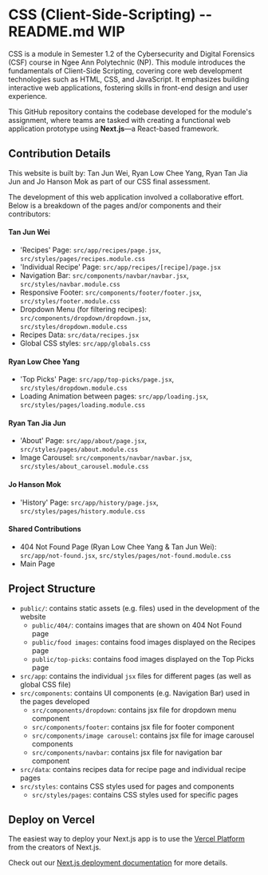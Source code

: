 # CSS (Client-Side-Scripting) -- README.md WIP

CSS is a module in Semester 1.2 of the Cybersecurity and Digital Forensics (CSF) course in Ngee Ann Polytechnic (NP). 
This module introduces the fundamentals of Client-Side Scripting, covering core web development technologies such as HTML, CSS, and JavaScript. 
It emphasizes building interactive web applications, fostering skills in front-end design and user experience.

This GitHub repository contains the codebase developed for the module's assignment, where teams are tasked with creating a functional web application prototype using **Next.js**—a React-based framework. 

## Contribution Details
This website is built by: Tan Jun Wei, Ryan Low Chee Yang, Ryan Tan Jia Jun and Jo Hanson Mok as part of our CSS final assessment.

The development of this web application involved a collaborative effort. Below is a breakdown of the pages and/or components and their contributors:

#### Tan Jun Wei
- 'Recipes' Page: `src/app/recipes/page.jsx`, `src/styles/pages/recipes.module.css`
- 'Individual Recipe' Page: `src/app/recipes/[recipe]/page.jsx`
- Navigation Bar: `src/components/navbar/navbar.jsx`, `src/styles/navbar.module.css`
- Responsive Footer: `src/components/footer/footer.jsx`, `src/styles/footer.module.css`
- Dropdown Menu (for filtering recipes): `src/components/dropdown/dropdown.jsx`, `src/styles/dropdown.module.css`
- Recipes Data: `src/data/recipes.jsx`
- Global CSS styles: `src/app/globals.css`

#### Ryan Low Chee Yang
- 'Top Picks' Page: `src/app/top-picks/page.jsx`, `src/styles/dropdown.module.css`
- Loading Animation between pages: `src/app/loading.jsx`, `src/styles/pages/loading.module.css`

#### Ryan Tan Jia Jun
- 'About' Page: `src/app/about/page.jsx`, `src/styles/pages/about.module.css`
- Image Carousel: `src/components/navbar/navbar.jsx`, `src/styles/about_carousel.module.css`

#### Jo Hanson Mok
- 'History' Page: `src/app/history/page.jsx`, `src/styles/pages/history.module.css`

#### Shared Contributions
- 404 Not Found Page (Ryan Low Chee Yang & Tan Jun Wei): `src/app/not-found.jsx`, `src/styles/pages/not-found.module.css`
- Main Page

## Project Structure

- `public/`: contains static assets (e.g. files) used in the development of the website
    - `public/404/`: contains images that are shown on 404 Not Found page
    - `public/food images`: contains food images displayed on the Recipes page
    - `public/top-picks`: contains food images displayed on the Top Picks page
- `src/app`: contains the individual `jsx` files for different pages (as well as global CSS file)
- `src/components`: contains UI components (e.g. Navigation Bar) used in the pages developed 
    - `src/components/dropdown`: contains jsx file for dropdown menu component
    - `src/components/footer`: contains jsx file for footer component
    - `src/components/image carousel`: contains jsx file for image carousel components
    - `src/components/navbar`: contains jsx file for navigation bar component
- `src/data`: contains recipes data for recipe page and individual recipe pages
- `src/styles`: contains CSS styles used for pages and components
    - `src/styles/pages`: contains CSS styles used for specific pages

## Deploy on Vercel

The easiest way to deploy your Next.js app is to use the [Vercel Platform](https://vercel.com/new?utm_medium=default-template&filter=next.js&utm_source=create-next-app&utm_campaign=create-next-app-readme) from the creators of Next.js.

Check out our [Next.js deployment documentation](https://nextjs.org/docs/deployment) for more details.
